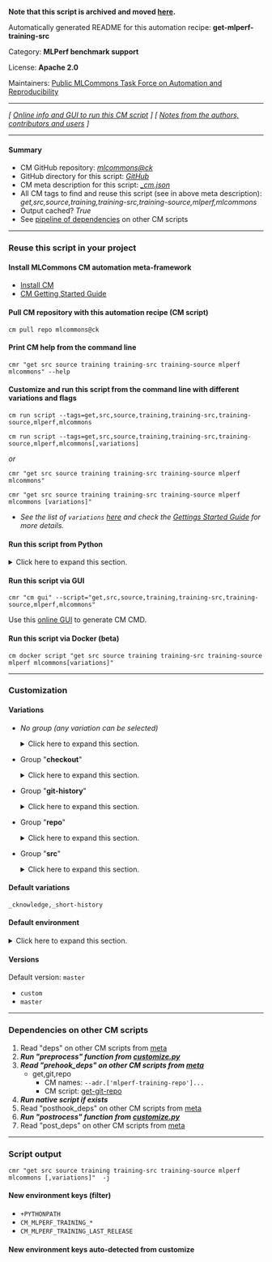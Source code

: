 **Note that this script is archived and moved [here](https://github.com/mlcommons/cm4mlops/tree/main/script/get-mlperf-training-src).**



Automatically generated README for this automation recipe: **get-mlperf-training-src**

Category: **MLPerf benchmark support**

License: **Apache 2.0**

Maintainers: [Public MLCommons Task Force on Automation and Reproducibility](https://github.com/mlcommons/ck/blob/master/docs/taskforce.md)

---
*[ [Online info and GUI to run this CM script](https://access.cknowledge.org/playground/?action=scripts&name=get-mlperf-training-src,dc440bd88e794a28) ] [ [Notes from the authors, contributors and users](README-extra.md) ]*

---
#### Summary

* CM GitHub repository: *[mlcommons@ck](https://github.com/mlcommons/ck/tree/dev/cm-mlops)*
* GitHub directory for this script: *[GitHub](https://github.com/mlcommons/ck/tree/dev/cm-mlops/script/get-mlperf-training-src)*
* CM meta description for this script: *[_cm.json](_cm.json)*
* All CM tags to find and reuse this script (see in above meta description): *get,src,source,training,training-src,training-source,mlperf,mlcommons*
* Output cached? *True*
* See [pipeline of dependencies](#dependencies-on-other-cm-scripts) on other CM scripts


---
### Reuse this script in your project

#### Install MLCommons CM automation meta-framework

* [Install CM](https://access.cknowledge.org/playground/?action=install)
* [CM Getting Started Guide](https://github.com/mlcommons/ck/blob/master/docs/getting-started.md)

#### Pull CM repository with this automation recipe (CM script)

```cm pull repo mlcommons@ck```

#### Print CM help from the command line

````cmr "get src source training training-src training-source mlperf mlcommons" --help````

#### Customize and run this script from the command line with different variations and flags

`cm run script --tags=get,src,source,training,training-src,training-source,mlperf,mlcommons`

`cm run script --tags=get,src,source,training,training-src,training-source,mlperf,mlcommons[,variations] `

*or*

`cmr "get src source training training-src training-source mlperf mlcommons"`

`cmr "get src source training training-src training-source mlperf mlcommons [variations]" `


* *See the list of `variations` [here](#variations) and check the [Gettings Started Guide](https://github.com/mlcommons/ck/blob/dev/docs/getting-started.md) for more details.*

#### Run this script from Python

<details>
<summary>Click here to expand this section.</summary>

```python

import cmind

r = cmind.access({'action':'run'
                  'automation':'script',
                  'tags':'get,src,source,training,training-src,training-source,mlperf,mlcommons'
                  'out':'con',
                  ...
                  (other input keys for this script)
                  ...
                 })

if r['return']>0:
    print (r['error'])

```

</details>


#### Run this script via GUI

```cmr "cm gui" --script="get,src,source,training,training-src,training-source,mlperf,mlcommons"```

Use this [online GUI](https://cKnowledge.org/cm-gui/?tags=get,src,source,training,training-src,training-source,mlperf,mlcommons) to generate CM CMD.

#### Run this script via Docker (beta)

`cm docker script "get src source training training-src training-source mlperf mlcommons[variations]" `

___
### Customization


#### Variations

  * *No group (any variation can be selected)*
    <details>
    <summary>Click here to expand this section.</summary>

    * `_no-recurse-submodules`
      - Environment variables:
        - *CM_GIT_RECURSE_SUBMODULES*: ``
      - Workflow:
    * `_nvidia-retinanet`
      - Environment variables:
        - *CM_GIT_PATCH_FILENAMES*: `nvidia-retinanet.patch,cpu_load.patch`
      - Workflow:
    * `_patch`
      - Environment variables:
        - *CM_GIT_PATCH*: `yes`
      - Workflow:

    </details>


  * Group "**checkout**"
    <details>
    <summary>Click here to expand this section.</summary>

    * `_branch.#`
      - Environment variables:
        - *CM_GIT_CHECKOUT*: `#`
      - Workflow:
    * `_sha.#`
      - Environment variables:
        - *CM_GIT_SHA*: `#`
      - Workflow:
    * `_tag.#`
      - Environment variables:
        - *CM_GIT_CHECKOUT_TAG*: `#`
      - Workflow:

    </details>


  * Group "**git-history**"
    <details>
    <summary>Click here to expand this section.</summary>

    * `_full-history`
      - Environment variables:
        - *CM_GIT_DEPTH*: ``
      - Workflow:
    * **`_short-history`** (default)
      - Environment variables:
        - *CM_GIT_DEPTH*: `--depth 5`
      - Workflow:

    </details>


  * Group "**repo**"
    <details>
    <summary>Click here to expand this section.</summary>

    * `_repo.#`
      - Environment variables:
        - *CM_GIT_URL*: `#`
      - Workflow:

    </details>


  * Group "**src**"
    <details>
    <summary>Click here to expand this section.</summary>

    * **`_cknowledge`** (default)
      - Environment variables:
        - *CM_GIT_URL*: `https://github.com/cknowledge/training.git`
      - Workflow:
    * `_mlcommons`
      - Environment variables:
        - *CM_GIT_URL*: `https://github.com/mlcommons/training.git`
      - Workflow:

    </details>


#### Default variations

`_cknowledge,_short-history`
#### Default environment

<details>
<summary>Click here to expand this section.</summary>

These keys can be updated via `--env.KEY=VALUE` or `env` dictionary in `@input.json` or using script flags.

* CM_GIT_CHECKOUT: `master`
* CM_GIT_DEPTH: `--depth 4`
* CM_GIT_PATCH: `no`
* CM_GIT_RECURSE_SUBMODULES: ` --recurse-submodules`
* CM_GIT_CHECKOUT_FOLDER: `training`

</details>

#### Versions
Default version: `master`

* `custom`
* `master`
___
### Dependencies on other CM scripts


  1. Read "deps" on other CM scripts from [meta](https://github.com/mlcommons/ck/tree/dev/cm-mlops/script/get-mlperf-training-src/_cm.json)
  1. ***Run "preprocess" function from [customize.py](https://github.com/mlcommons/ck/tree/dev/cm-mlops/script/get-mlperf-training-src/customize.py)***
  1. ***Read "prehook_deps" on other CM scripts from [meta](https://github.com/mlcommons/ck/tree/dev/cm-mlops/script/get-mlperf-training-src/_cm.json)***
     * get,git,repo
       * CM names: `--adr.['mlperf-training-repo']...`
       - CM script: [get-git-repo](https://github.com/mlcommons/ck/tree/master/cm-mlops/script/get-git-repo)
  1. ***Run native script if exists***
  1. Read "posthook_deps" on other CM scripts from [meta](https://github.com/mlcommons/ck/tree/dev/cm-mlops/script/get-mlperf-training-src/_cm.json)
  1. ***Run "postrocess" function from [customize.py](https://github.com/mlcommons/ck/tree/dev/cm-mlops/script/get-mlperf-training-src/customize.py)***
  1. Read "post_deps" on other CM scripts from [meta](https://github.com/mlcommons/ck/tree/dev/cm-mlops/script/get-mlperf-training-src/_cm.json)

___
### Script output
`cmr "get src source training training-src training-source mlperf mlcommons [,variations]"  -j`
#### New environment keys (filter)

* `+PYTHONPATH`
* `CM_MLPERF_TRAINING_*`
* `CM_MLPERF_TRAINING_LAST_RELEASE`
#### New environment keys auto-detected from customize
